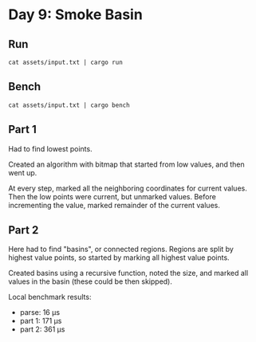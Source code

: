 # Day 9: Smoke Basin

## Run

```
cat assets/input.txt | cargo run
```

## Bench

```
cat assets/input.txt | cargo bench
```

## Part 1

Had to find lowest points. 

Created an algorithm with bitmap that started from low values, and then went up.

At every step, marked all the neighboring coordinates for current values. Then the low points
were current, but unmarked values. Before incrementing the value, marked remainder of the current
values.

## Part 2

Here had to find "basins", or connected regions. Regions are split by highest value points, so
started by marking all highest value points.

Created basins using a recursive function, noted the size, and marked all values in the
basin (these could be then skipped).

Local benchmark results:

* parse: 16 μs 
* part 1: 171 μs 
* part 2: 361 μs 
 
